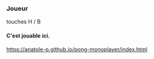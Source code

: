 ### Joueur 
touches H / B 

#### C'est jouable ici.
 https://anatole-p.github.io/pong-monoplayer/index.html
